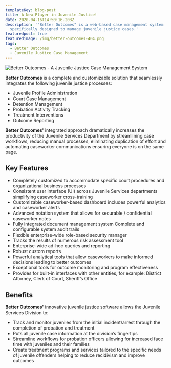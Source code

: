 ```yaml
---
templateKey: blog-post
title: A New Player in Juvenile Justice!
date: 2020-04-16T14:50:16.203Z
description: '"Better Outcomes" is a web-based case management system
  specifically designed to manage juvenile justice cases.'
featuredpost: true
featuredimage: /img/better-outcomes-404.png
tags:
  - Better Outcomes
  - Juvenile Justice Case Management
---
```



![Better Outcomes - A Juvenile Justice Case Management System](/img/chemex.jpg "Better Outcomes - A Juvenile Justice Case Management System")

**Better Outcomes** is a complete and customizable solution that seamlessly integrates the following juvenile justice processes:

* Juvenile Profile Administration
* Court Case Management
* Detention Management
* Probation Activity Tracking
* Treatment Interventions
* Outcome Reporting

**Better Outcomes'** integrated approach dramatically increases the productivity of the Juvenile Services Department by streamlining case workflows, reducing manual processes, eliminating duplication of effort and automating caseworker communications ensuring everyone is on the same page.

## Key Features

* Completely customized to accommodate specific court procedures and organizational business processes 
* Consistent user interface (UI) across Juvenile Services departments simplifying caseworker cross-training
* Customizable caseworker-based dashboard includes powerful analytics and caseworker alerts
* Advanced notation system that allows for securable / confidential caseworker notes
* Fully integrated document management system
  Complete and configurable system audit trails
* Flexible enterprise-wide role-based security manager
* Tracks the results of numerous risk assessment tool
* Enterprise-wide ad-hoc queries and reporting
* Robust custom reports
* Powerful analytical tools that allow caseworkers to make informed decisions leading to better outcomes
* Exceptional tools for outcome monitoring and program effectiveness
* Provides for built-in interfaces with other entities, for example: District Attorney, Clerk of Court, Sheriff’s Office

## Benefits

**Better Outcomes'** innovative juvenile justice software allows the Juvenile Services Division to: 

* Track and monitor juveniles from the initial incident/arrest through the completion of probation and treatment
* Puts all juvenile case information at the division’s fingertips
* Streamline workflows for probation officers allowing for increased face time with juveniles and their families
* Create treatment programs and services tailored to the specific needs of juvenile offenders helping to reduce recidivism and improve outcomes